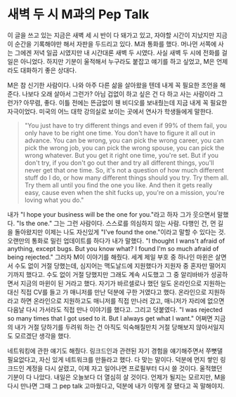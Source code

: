 # 새벽 두 시 M과의 Pep Talk

이 글을 쓰고 있는 지금은 새벽 세 시 반이 다 돼가고 있고, 자야할 시간이 지났지만 지금 이 순간을 기록해야만 해서 자판을 두드리고 있다. M과 통화를 했다. 머나먼 서쪽에 사는 그에겐 저녁 일곱 시였지만 내 시간대론 새벽 두 시였다. 사실 새벽 두 시에 전화를 걸 일은 아니었다. 하지만 기분이 울적해서 누구라도 붙잡고 얘기를 하고 싶었고, M은 언제라도 대화하기 좋은 상대다.  

M은 참 신기한 사람이다. 나와 아주 다른 삶을 살아왔을 텐데 내게 꼭 필요한 조언을 해준다. 나보다 오래 살아서 그런가? 아님 겁없이 하고 싶은 건 다 하고 사는 사람이라 그런가? 아무렴, 좋다. 이틀 전에는 뜬금없이 웬 비디오를 보내줬는데 지금 내게 꼭 필요한 자극이었다. 미국의 어느 대학 강의실로 보이는 곳에서 연사가 학생들에게 말한다. 
> "You just have to try different things and even if 99% of them fail, you only have to be right one time. You don't have to figure it all out in advance. You can be wrong, you can pick the wrong career, you can pick the wrong job, you can pick the wrong spouse, you can pick the wrong whatever. But you get it right one time, you're set. But if you don't try, if you don't go out ther and try all  different things, you'll never get that one time. So, it's not a question of how much different stuff do I do, or how many different things should you try. Try them all. Try them all until you find the one you like. And then it gets really easy, cause even when the shit fucks up, you're on a mission, you're loving what you do."

내가 "I hope your business will be the one for you."라고 하자 그가 웃으면서 말했다. "Is the one." 그는 그런 사람이다. 스스로를 의심하지 않는 사람. 다행인 건, 먼 길을 돌아왔지만 이제는 나도 자신있게 "I've found the one."이라고 말할 수 있다는 것. 오랜만의 통화로 밀린 업데이트를 하다가 내가 말했다. "I thought I wans't afraid of anything, except bugs. But you know what? I found I'm so much afraid of being rejected." 그러자 M이 이야기를 해줬다. 세계 제일 부호 중 하나인 마윈은 살면서 수도 없이 거절 당했는데, 심지어는 맥도날드에 지원했다가 지원자 중 혼자만 떨어지기까지 했다고. 수도 없이 거절 당했지만 그래도 계속 시도했고 그 중 알리바바가 성공하면서 지금의 마윈이 된 거라고 했다. 자기가 바르셀로나 했던 일도 온라인으로 지원하는 대신 직접 CV를 들고 가 매니저를 만난 덕분에 구한 거였다고 했다. 온라인으로 지원하라고 하면 온라인으로 지원하고도 매니저를 직접 만나러 갔고, 매니저가 자리에 없으면 다음날 다시 가서라도 직접 만나 이야기를 했다고. 그리고 덧붙였다. "I was rejected so many times that I got used to it. But I always get what I want." 어쩌면 지금의 내가 거절 당하기를 두려워 하는 건 아직도 익숙해질만치 거절 당해보지 않아서일지도 모르겠단 생각을 했다.  

네트워킹에 관한 얘기도 해줬다. 링크드인과 관련된 자기 경험을 얘기해주면서 쭈뼛댈 필요없다고, 자신 있게 네트워크를 만들라고 했다. 다 맞는 말이다. 덕분에 먼지 쌓인 링크드인 계정을 다시 살렸고, 이제 자고 일어나면 프로필부터 다시 쓸 것이다. 울적했던 기분이 다 나았다. 내일은 오늘보다 더 열심히 살 것이다. 언제가 될지는 모르지만, M을 다시 만나면 그때 그 pep talk 고마웠다고, 덕분에 내가 이렇게 잘 됐다고 꼭 말해야지. 
